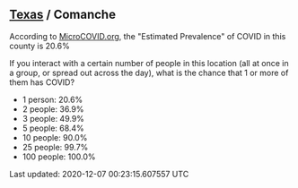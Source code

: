 
## [Texas](/united-states/texas) / Comanche

According to [MicroCOVID.org](http://microcovid.org),
the "Estimated Prevalence" of COVID in this county is 20.6%

If you interact with a certain number of people in this location
(all at once in a group, or spread out across the day), what is the chance that
1 or more of them has COVID?

- 1 person: 20.6%
- 2 people: 36.9%
- 3 people: 49.9%
- 5 people: 68.4%
- 10 people: 90.0%
- 25 people: 99.7%
- 100 people: 100.0%

Last updated: 2020-12-07 00:23:15.607557 UTC
